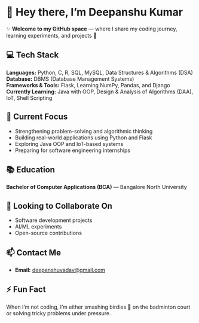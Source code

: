 # 👋 Hey there, I’m Deepanshu Kumar  

✨ **Welcome to my GitHub space** — where I share my coding journey, learning experiments, and projects 🚀  

## 💻 Tech Stack  
**Languages:** Python, C, R, SQL, MySQL, Data Structures & Algorithms (DSA)  
**Database:** DBMS (Database Management Systems)  
**Frameworks & Tools:** Flask, Learning NumPy, Pandas, and Django  
**Currently Learning:** Java with OOP, Design & Analysis of Algorithms (DAA), IoT, Shell Scripting  

## 🎯 Current Focus  
- Strengthening problem-solving and algorithmic thinking  
- Building real-world applications using Python and Flask  
- Exploring Java OOP and IoT-based systems  
- Preparing for software engineering internships  

## 📚 Education  
**Bachelor of Computer Applications (BCA)** — Bangalore North University  

## 🤝 Looking to Collaborate On  
- Software development projects  
- AI/ML experiments  
- Open-source contributions  

## 📫 Contact Me  
- **Email:** deepanshuvadav@gmail.com  

## ⚡ Fun Fact  
When I’m not coding, I’m either smashing birdies 🏸 on the badminton court or solving tricky problems under pressure.  
